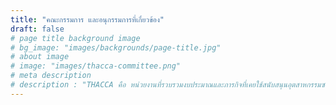 ```yaml
---
title: "คณะกรรมการ และอนุกรรมการที่เกี่ยวข้อง"
draft: false
# page title background image
# bg_image: "images/backgrounds/page-title.jpg"
# about image
# image: "images/thacca-committee.png"
# meta description
# description : "THACCA คือ หน่วยงานที่รวบรวมงบประมาณและภารกิจที่เคยใช้สนับสนุนอุตสาหกรรมซอฟต์พาวเวอร์ไว้ที่เดียวไม่ให้กระจัดกระจาย และมีการวางแผนงานร่วมกันทั้งหน่วยงานรัฐและเอกชนอย่างมียุทธศาสตร์ เพื่อให้การสนับสนุนอุตสาหกรรมซอฟต์พาวเวอร์ของประเทศไทยเป็นไปอย่างเต็มประสิทธิภาพ"
---
```



